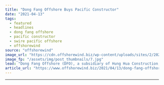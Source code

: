 ```yaml
---
title: "Dong Fang Offshore Buys Pacific Constructor"
date: "2021-04-13"
tags: 
  - featured
  - headlines
  - dong fang offshore
  - pacific constructor
  - swire pacific offshore
  - offshorewind
source: "offshorewind"
image_url: "https://cdn.offshorewind.biz/wp-content/uploads/sites/2/2021/04/13092503/Dong-Fang-Offshore_-Pacific-Constructor.jpg"
image_fp: "/assets/img/post_thumbnails/7.jpg"
lead: "Dong Fang Offshore (DFO), a subsidiary of Hung Hua Construction, has bought the subsea"
article_url: "https://www.offshorewind.biz/2021/04/13/dong-fang-offshore-buys-pacific-constructor/"
---
```


---
